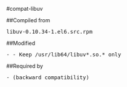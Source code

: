 #compat-libuv

##Compiled from
<pre>libuv-0.10.34-1.el6.src.rpm</pre>

##Modified
<pre>
- - Keep /usr/lib64/libuv*.so.* only
</pre>

##Required by
<pre>
- (backward compatibility)
</pre>
